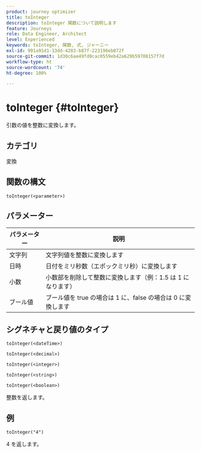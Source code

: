 ```yaml
---
product: journey optimizer
title: toInteger
description: toInteger 関数について説明します
feature: Journeys
role: Data Engineer, Architect
level: Experienced
keywords: toInteger, 関数, 式, ジャーニー
exl-id: 901a91d1-13dd-4283-b87f-223196eb072f
source-git-commit: 1d30c6ae49fd0cac0559eb42a629b59708157f7d
workflow-type: ht
source-wordcount: '74'
ht-degree: 100%

---
```


# toInteger {#toInteger}

引数の値を整数に変換します。

## カテゴリ

変換

## 関数の構文

`toInteger(<parameter>)`

## パラメーター

| パラメーター | 説明 |
|--- |--- |
| 文字列 | 文字列値を整数に変換します |
| 日時 | 日付をミリ秒数（エポックミリ秒）に変換します |
| 小数 | 小数部を削除して整数に変換します（例：1.5 は 1 になります） |
| ブール値 | ブール値を true の場合は 1 に、false の場合は 0 に変換します |

## シグネチャと戻り値のタイプ

`toInteger(<dateTime>)`

`toInteger(<decimal>)`

`toInteger(<integer>)`

`toInteger(<string>)`

`toInteger(<boolean>)`

整数を返します。

## 例

`toInteger("4")`

4 を返します。
